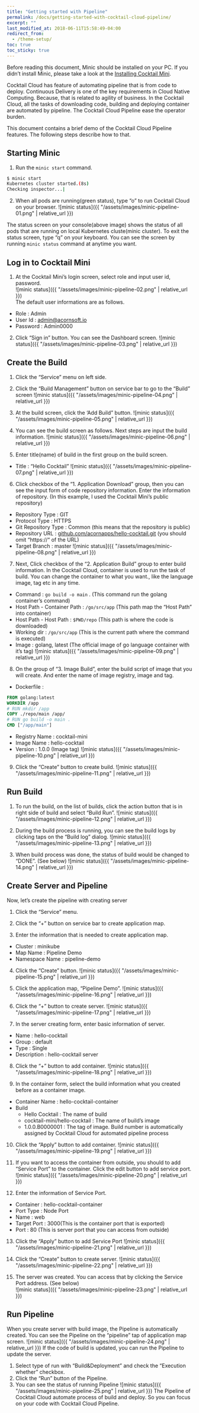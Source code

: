 ```yaml
---
title: "Getting started with Pipeline"
permalink: /docs/getting-started-with-cocktail-cloud-pipeline/
excerpt: ""
last_modified_at: 2018-06-11T15:58:49-04:00
redirect_from:
  - /theme-setup/
toc: true
toc_sticky: true
---
```


Before reading this document, Minic should be installed on your PC. If you didn’t install Minic, please take a look at the [Installing Cocktail Mini](http://minic.run).

Cocktail Cloud has feature of automating pipeline that is from code to deploy. Continuous Delivery is one of the key requirements in Cloud Native Computing. Because, that is related to agility of business. In the Cocktail Cloud, all the tasks of downloading code, building and deploying container are automated by pipeline. The Cocktail Cloud Pipeline ease the operator burden.

This document contains a brief demo of the Cocktail Cloud Pipeline features. The following steps describe how to that.

## Starting Minic

1. Run the `minic start` command.
```bash
$ minic start
Kubernetes cluster started.(8s)
Checking inspector...|
```

2. When all pods are running(green status), type “o” to run Cocktail Cloud on your browser.
![minic status]({{ "/assets/images/minic-pipeline-01.png" | relative_url }})

The status screen on your console(above image) shows the status of all pods that are running on local Kubernetes cluste(minic cluster). To exit the status screen, type “q” on your keyboard. You can see the screen by running `minic status` command at anytime you want.

## Log in to Cocktail Mini

1. At the Cocktail Mini’s login screen, select role and input user id, password.  
![minic status]({{ "/assets/images/minic-pipeline-02.png" | relative_url }})  
The default user informations are as follows.
* Role : Admin
* User Id : [admin@acornsoft.io](mailto:admin@acornsoft.io)
* Password : Admin0000

2. Click “Sign in” button. You can see the Dashboard screen.
![minic status]({{ "/assets/images/minic-pipeline-03.png" | relative_url }})

## Create the Build
1. Click the “Service” menu on left side.

2. Click the “Build Management” button on service bar to go to the “Build” screen
![minic status]({{ "/assets/images/minic-pipeline-04.png" | relative_url }})

3. At the build screen, click the ‘Add Build” button.
![minic status]({{ "/assets/images/minic-pipeline-05.png" | relative_url }})

4. You can see the build screen as follows. Next steps are input the build information.
![minic status]({{ "/assets/images/minic-pipeline-06.png" | relative_url }})

5. Enter title(name) of build in the first group on the build screen.
* Title : “Hello Cocktail”
![minic status]({{ "/assets/images/minic-pipeline-07.png" | relative_url }})

6. Click checkbox of the “1. Application Download” group, then you can see the input form of code repository information. Enter the information of repository. (In this example, I used the Cocktail Mini’s public repository)
* Repository Type : GIT
* Protocol Type : HTTPS
* Git Repository Type : Common (this means that the repository is public)
* Repository URL : [github.com/acornapps/hello-cocktail.git](https://github.com/acornapps/hello-cocktail) (you should omit “https://“ of the URL)
* Target Branch : master
![minic status]({{ "/assets/images/minic-pipeline-08.png" | relative_url }})

7. Next, Click checkbox of the “2. Application Build” group to enter build information. In the Cocktail Cloud, container is used to run the task of build. You can change the container to what you want., like the language image, tag etc in any time.
* Command : `go build -o main` . (This command run the golang container’s command)
* Host Path - Container Path : `/go/src/app` (This path map the “Host Path” into container)
* Host Path - Host Path : `$PWD/repo` (This path is where the code is downloaded)
* Working dir : `/go/src/app` (This is the current path where the command is executed)
* Image : golang, latest (The official image of go language container with it’s tag)
![minic status]({{ "/assets/images/minic-pipeline-09.png" | relative_url }})

8. On the group of “3. Image Build”, enter the build script of image that you will create. And enter the name of image registry, image and tag.
* Dockerfile :
```dockerfile
FROM golang:latest
WORKDIR /app
# RUN mkdir /app
COPY ./repo/main /app/
# RUN go build -o main .
CMD ["/app/main"]
```
* Registry Name : cocktail-mini
* Image Name : hello-cocktail
* Version : 1.0.0 (Image tag)
![minic status]({{ "/assets/images/minic-pipeline-10.png" | relative_url }})

9. Click the “Create” button to create build.
![minic status]({{ "/assets/images/minic-pipeline-11.png" | relative_url }})

## Run Build
1. To run the build, on the list of builds, click the action button that is in right side of build and select “Build Run”.
![minic status]({{ "/assets/images/minic-pipeline-12.png" | relative_url }})

2. During the build process is running, you can see the build logs by clicking taps on the “Build log” dialog.
![minic status]({{ "/assets/images/minic-pipeline-13.png" | relative_url }})

3. When build process was done, the status of build would be changed to “DONE”. (See below)
![minic status]({{ "/assets/images/minic-pipeline-14.png" | relative_url }})

## Create Server and Pipeline

Now, let’s create the pipeline with creating server

1. Click the “Service” menu.

2. Click the “+” button on service bar to create application map.

3. Enter the information that is needed to create application map.
* Cluster : minikube
* Map Name : Pipeline Demo
* Namespace Name : pipeline-demo

4. Click the “Create” button.
![minic status]({{ "/assets/images/minic-pipeline-15.png" | relative_url }})

5. Click the application map, “Pipeline Demo”.
![minic status]({{ "/assets/images/minic-pipeline-16.png" | relative_url }})

6. Click the “+” button to create server.
![minic status]({{ "/assets/images/minic-pipeline-17.png" | relative_url }})

7. In the server creating form, enter basic information of server.
* Name : hello-cocktail
* Group : default
* Type : Single
* Description : hello-cocktail server

8. Click the “+” button to add container.
![minic status]({{ "/assets/images/minic-pipeline-18.png" | relative_url }})

9. In the container form, select the build information what you created before as a container image.
* Container Name : hello-cocktail-container
* Build
  * Hello Cocktail : The name of build
  * cocktail-mini/hello-cocktail : The name of build’s image
  * 1.0.0.B0000001 : The tag of image. Build number is automatically assigned by Cocktail Cloud for automated pipeline process

10. Click the “Apply” button to add container.
![minic status]({{ "/assets/images/minic-pipeline-19.png" | relative_url }})

11. If you want to access the container from outside, you should to add “Service Port” to the container. Click the edit button to add service port.
![minic status]({{ "/assets/images/minic-pipeline-20.png" | relative_url }})

12. Enter the information of Service Port.
* Container : hello-cocktail-container
* Port Type : Node Port
* Name : web
* Target Port : 3000(This is the container port that is exported)
* Port : 80 (This is server port that you can access from outside)

13. Click the “Apply” button to add Service Port
![minic status]({{ "/assets/images/minic-pipeline-21.png" | relative_url }})

14. Click the “Create” button to create server.
![minic status]({{ "/assets/images/minic-pipeline-22.png" | relative_url }})

15. The server was created. You can access that by clicking the Service Port address. (See below)  
![minic status]({{ "/assets/images/minic-pipeline-23.png" | relative_url }})

## Run Pipeline

When you create server with build image, the Pipeline is automatically created. You can see the Pipeline on the “pipeline” tap of application map screen.
![minic status]({{ "/assets/images/minic-pipeline-24.png" | relative_url }})
If the code of build is updated, you can run the Pipeline to update the server.

1. Select type of run with “Build&Deployment” and check the “Execution whether” checkbox.
2. Click the “Run” button of the Pipeline.
3. You can see the status of running Pipeline
![minic status]({{ "/assets/images/minic-pipeline-25.png" | relative_url }})
The Pipeline of Cocktail Cloud automate process of build and deploy. So you can focus on your code with Cocktail Cloud Pipeline.
